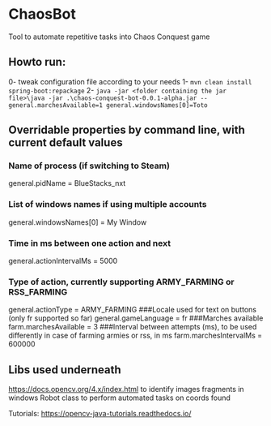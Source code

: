 # ChaosBot
Tool to automate repetitive tasks into Chaos Conquest game


## Howto run:
0-  tweak configuration file according to your needs 
1- `mvn clean install spring-boot:repackage`
2- `java -jar <folder containing the jar file>\java -jar .\chaos-conquest-bot-0.0.1-alpha.jar --general.marchesAvailable=1 general.windowsNames[0]=Toto`


## Overridable properties by command line, with current default values
### Name of process (if switching to Steam)
general.pidName = BlueStacks_nxt 
### List of windows names if using multiple accounts
general.windowsNames[0] = My Window
### Time in ms between one action and next
general.actionIntervalMs = 5000
### Type of action, currently supporting ARMY_FARMING or RSS_FARMING
general.actionType = ARMY_FARMING
###Locale used for text on buttons (only fr supported so far)
general.gameLanguage = fr
###Marches available
farm.marchesAvailable = 3
###Interval between attempts (ms), to be used differently in case of farming armies or rss, in ms
farm.marchesIntervalMs = 600000



## Libs used underneath
https://docs.opencv.org/4.x/index.html to identify images fragments in windows 
Robot class to perform automated tasks on coords found

Tutorials:
https://opencv-java-tutorials.readthedocs.io/
